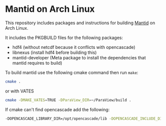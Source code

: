 # Mantid on Arch Linux

This repository includes packages and instructions for building [Mantid](https://github.com/mantidproject/mantid) on Arch Linux.

It includes the PKGBUILD files for the following packages:
* hdf4 (without netcdf because it conflicts with opencascade)
* libnexus (install hdf4 before building this)
* mantid-developer (Meta package to install the dependencies that mantid requires to build)

To build mantid use the following cmake command then run `make`:
```sh
cmake .
```
or with VATES
```sh
cmake -DMAKE_VATES=TRUE -DParaView_DIR=~/ParaView/build .
```

If cmake can't find opencascade add the following:
```sh
-DOPENCASCADE_LIBRARY_DIR=/opt/opencascade/lib -DOPENCASCADE_INCLUDE_DIR=/opt/opencascade/inc
```
